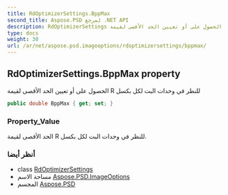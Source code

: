 ```yaml
---
title: RdOptimizerSettings.BppMax
second_title: Aspose.PSD لمرجع .NET API
description: RdOptimizerSettings ملكية. الحصول على أو تعيين الحد الأقصى لقيمة R للنظر في وحدات البت لكل بكسل
type: docs
weight: 30
url: /ar/net/aspose.psd.imageoptions/rdoptimizersettings/bppmax/
---
```

## RdOptimizerSettings.BppMax property

الحصول على أو تعيين الحد الأقصى لقيمة R للنظر في وحدات البت لكل بكسل

```csharp
public double BppMax { get; set; }
```

### Property_Value

الحد الأقصى لقيمة R للنظر في وحدات البت لكل بكسل.

### أنظر أيضا

* class [RdOptimizerSettings](../)
* مساحة الاسم [Aspose.PSD.ImageOptions](../../rdoptimizersettings/)
* المجسم [Aspose.PSD](../../../)



